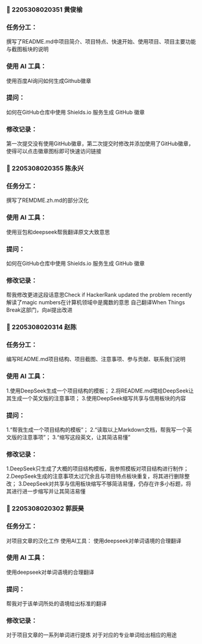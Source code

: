 ### 👤 2205308020351 黄俊榆

### 任务分工：
撰写了README.md中项目简介、项目特点、快速开始、使用项目、项目主要功能与截图板块的说明

### 使用 AI 工具：
使用百度AI询问如何生成Github徽章

### 提问：
如何在GitHub仓库中使用 Shields.io 服务生成 GitHub 徽章

### 修改记录：
第一次提交没有使用GitHub徽章，第二次提交时修改并添加使用了GitHub徽章，使得可以点击徽章图标即可快速访问链接 
<!-- by 滕紫强 -->


### 👤    2205308020355  陈永兴

### 任务分工：
撰写了REMDME.zh.md的部分汉化

### 使用 AI 工具：
使用豆包和deepseek帮我翻译原文大致意思

### 提问：
如何在GitHub仓库中使用 Shields.io 服务生成 GitHub 徽章

### 修改记录：
帮我修改更进这段话意思Check if HackerRank updated the problem recently
解读了magic numbers在计算机领域中是魔数的意思
自己翻译When Things Break这部门，向ai提出改进
<!-- by 滕紫强 -->



### 👤  2205308020314 赵陈

### 任务分工：
编写README.md项目结构、项目截图、注意事项、参与贡献、联系我们说明

### 使用 AI 工具：
1.使用DeepSeek生成一个项目结构的模板；
2.将README.md喂给DeepSeek让其生成一个英文版的注意事项；
3.使用DeepSeek缩写共享与信用板块的内容

### 提问：
1.“帮我生成一个项目结构的模板”；
2.“读取以上Markdown文档，帮我写一个英文版的注意事项”；
3.“缩写这段英文，让其简洁易懂”

### 修改记录：
1.DeepSeek只生成了大概的项目结构模板，我参照模板对项目结构进行制作；
2.DeepSeek生成的注意事项太过冗余且与项目特点板块重复，将其进行删除整改；
3.DeepSeek对共享与信用板块缩写不够简洁易懂，仍存在许多小标题，将其进行进一步缩写并让其简洁易懂
<!-- by 滕紫强 -->


### 👤  2205308020302  郭辰昊

### 任务分工：
对项目文章的汉化工作
使用AI工具：
使用deepseek对单词语境的合理翻译

### 使用 AI 工具：
使用deepseek对单词语境的合理翻译

### 提问：
帮我对于该单词所处的语境给出标准的翻译

### 修改记录：
对于项目文章的一系列单词进行提炼
对于对应的专业单词给出相应的用途
<!-- by 滕紫强 -->